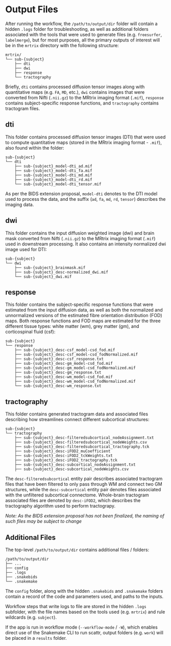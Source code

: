 # Output Files

After running the workflow, the `/path/to/output/dir` folder will contain a 
hidden `.logs` folder for troubleshooting, as well as additional folders 
associated with the tools that were used to generate files (e.g. `freesurfer`, 
`labelmerge`), but for most purposes, all the primary outputs of interest will 
be in the `mrtrix` directory with the following structure:

```
mrtrix/
└── sub-{subject}
    ├── dti
    ├── dwi
    ├── response
    └── tractography
```

Briefly, `dti` contains processed diffusion tensor images along with 
quantitative maps (e.g. `FA`, `MD`, etc.), `dwi` contains images that were
converted from Nifti (`.nii.gz`) to the MRtrix imaging format (`.mif`), 
`response` contains subject-specific response functions, and `tractography`
contains tractogram files.

## dti

This folder contains processed diffusion tensor images (DTI) that were used to 
compute quantitative maps (stored in the MRtrix imaging format - `.mif`), also 
found within the folder:

```
sub-{subject}
└── dti
    ├── sub-{subject}_model-dti_ad.mif
    ├── sub-{subject}_model-dti_fa.mif
    ├── sub-{subject}_model-dti_md.mif
    ├── sub-{subject}_model-dti_rd.mif
    └── sub-{subject}_model-dti_tensor.mif
```

As per the BIDS extension proposal, `model-dti` denotes to the DTI model used to
process the data, and the suffix (`ad`, `fa`, `md`, `rd`, `tensor`) describes 
the imaging data.

## dwi

This folder contains the input diffusion weighted image (dwi) and brain mask 
converted from Nifti (`.nii.gz`) to the MRtrix imaging format (`.mif`) used in
downstream processing. It also contains an intensity normalized dwi image used
for DTI:

```
sub-{subject}
└── dwi
    ├── sub-{subject}_brainmask.mif
    ├── sub-{subject}_desc-normalized_dwi.mif
    └── sub-{subject}_dwi.mif
```

## response

This folder contains the subject-specific response functions that were estimated
from the input diffusion data, as well as both the normalized and unnormalized
versions of the estimated fibre orientation distribution (FOD) maps. Both 
response functions and FOD maps are estimated for the three different tissue
types: white matter (wm), grey matter (gm), and corticospinal fluid (csf):

```
sub-{subject}
└── response
    ├── sub-{subject}_desc-csf_model-csd_fod.mif
    ├── sub-{subject}_desc-csf_model-csd_fodNormalized.mif
    ├── sub-{subject}_desc-csf_response.txt
    ├── sub-{subject}_desc-gm_model-csd_fod.mif
    ├── sub-{subject}_desc-gm_model-csd_fodNormalized.mif
    ├── sub-{subject}_desc-gm_response.txt
    ├── sub-{subject}_desc-wm_model-csd_fod.mif
    ├── sub-{subject}_desc-wm_model-csd_fodNormalized.mif
    └── sub-{subject}_desc-wm_response.txt
```

## tractography

This folder contains generated tractogram data and associated files describing
how streamlines connect different subcortical structures:

```
sub-{subject}
└── tractography
    ├── sub-{subject}_desc-filteredsubcortical_nodeAssignment.txt
    ├── sub-{subject}_desc-filteredsubcortical_nodeWeights.csv
    ├── sub-{subject}_desc-filteredsubcortical_tractography.tck
    ├── sub-{subject}_desc-iFOD2_muCoefficient
    ├── sub-{subject}_desc-iFOD2_tckWeights.txt
    ├── sub-{subject}_desc-iFOD2_tractography.tck
    ├── sub-{subject}_desc-subcortical_nodeAssignment.txt
    ├── sub-{subject}_desc-subcortical_nodeWeights.csv
```

The `desc-filteredsubcortical` entity pair describes associated tractogram 
files that have been filtered to only pass through WM and connect two GM 
structures, while the `desc-subcortical` entity pair denotes files associated
with the unfiltered subcortical connectome. Whole-brain tractogram associated
files are denoted by `desc-iFOD2`, which describes the tractography algorithm
used to perform tractograpy.

_Note: As the BIDS extension proposal has not been finalized, the naming of 
such files may be subject to change_

## Additional Files

The top-level `/path/to/output/dir` contains additional files / folders:
```
/path/to/output/dir
├── ...
├── config
├── .logs
├── .snakebids
└── .snakemake
```

The `config` folder, along with the hidden `.snakebids` and `.snakemake` folders 
contain a record of the code and parameters used, and paths to the inputs.

Workflow steps that write logs to file are stored in the hidden `.logs` 
subfolder, with the file names based on the tools used (e.g. `mrtrix`) and rule 
wildcards (e.g. `subject`). 

If the app is run in workflow mode (`--workflow-mode` / `-W`), which enables 
direct use of the Snakemake CLI to run scattr, output folders (e.g. `work`) will
be placed in a `results` folder.